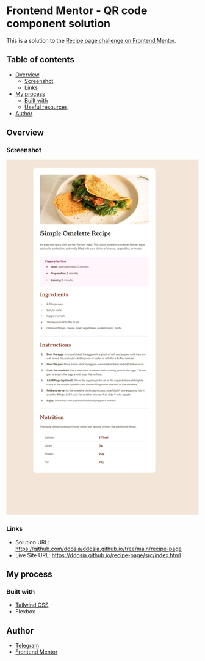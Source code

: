 # Frontend Mentor - QR code component solution

This is a solution to the [Recipe page challenge on Frontend Mentor](https://www.frontendmentor.io/challenges/recipe-page-KiTsR8QQKm).

## Table of contents

- [Overview](#overview)
  - [Screenshot](#screenshot)
  - [Links](#links)
- [My process](#my-process)
  - [Built with](#built-with)
  - [Useful resources](#useful-resources)
- [Author](#author)

## Overview

### Screenshot

![Screenshot](./screenshot.png)

### Links

- Solution URL: https://github.com/ddosia/ddosia.github.io/tree/main/recipe-page
- Live Site URL: https://ddosia.github.io/recipe-page/src/index.html

## My process

### Built with

- [Tailwind CSS](https://tailwindcss.com/)
- Flexbox

## Author

- [Telegram](https://t.me/ddosia)
- [Frontend Mentor](https://www.frontendmentor.io/profile/ddosia)

